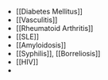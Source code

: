 - [[Diabetes Mellitus]] 
- [[Vasculitis]] 
- [[Rheumatoid Arthritis]]
- [[SLE]]
- [[Amyloidosis]]
- [[Syphilis]], [[Borreliosis]] 
- [[HIV]]
- 